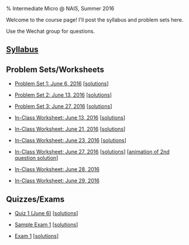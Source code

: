 % Intermediate Micro @ NAIS, Summer 2016

Welcome to the course page! I'll post the syllabus and problem sets here.

Use the Wechat group for questions.

## [Syllabus](syllabus.pdf)

## Problem Sets/Worksheets

* [Problem Set 1: June 6, 2016](hw_01.pdf) [[solutions](hw_01_sol.pdf)]

* [Problem Set 2: June 13, 2016](hw_02.pdf) [[solutions](hw_02_sol.pdf)]

* [Problem Set 3: June 27, 2016](hw_03.pdf) [[solutions](hw_03_sol.pdf)]

* [In-Class Worksheet: June 13, 2016](worksheet_0613.pdf) [[solutions](worksheet_0613_sol.pdf)]

* [In-Class Worksheet: June 21, 2016](worksheet_0621.pdf) [[solutions](worksheet_0621_sol.pdf)]

* [In-Class Worksheet: June 23, 2016](worksheet_0623.pdf) [[solutions](worksheet_0623_sol.pdf)]

* [In-Class Worksheet: June 27, 2016](worksheet_0627.pdf) [[solutions](worksheet_0627_sol.pdf)] [[animation of 2nd question solution](worksheet_0627_2_gif.gif)]

* [In-Class Worksheet: June 28, 2016](worksheet_0628.pdf)

* [In-Class Worksheet: June 29, 2016](worksheet_0629.pdf)

## Quizzes/Exams

* [Quiz 1 (June 6)](quiz_01.pdf) [[solutions](quiz_01_sol.pdf)]

* [Sample Exam 1](exam_1_sample.pdf) [[solutions](exam_1_sample_sol.pdf)]

* [Exam 1](exam_1.pdf) [[solutions](exam_1_sol.pdf)]
